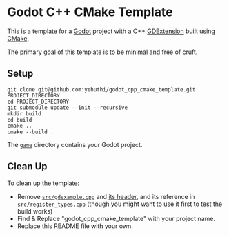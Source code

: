 # Godot C++ CMake Template

This is a template for a [Godot](https://godotengine.org/) project with a C++ [GDExtension](https://docs.godotengine.org/en/stable/tutorials/scripting/gdextension/index.html) built using [CMake](https://cmake.org/).

The primary goal of this template is to be minimal and free of cruft.

## Setup

```shell
git clone git@github.com:yehuthi/godot_cpp_cmake_template.git PROJECT_DIRECTORY
cd PROJECT_DIRECTORY
git submodule update --init --recursive
mkdir build
cd build
cmake ..
cmake --build .
```

The [`game`](./game/) directory contains your Godot project.

## Clean Up

To clean up the template:
- Remove [`src/gdexample.cpp`](./src/gdexample.cpp) and [its header](./src/gdexample.hpp), and its reference in [`src/register_types.cpp`](./src/register_types.cpp) (though you might want to use it first to test the build works)
- Find & Replace "godot_cpp_cmake_template" with your project name.
- Replace this README file with your own.